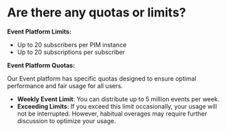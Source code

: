 # Are there any quotas or limits?


**Event Platform Limits:**

- Up to 20 subscribers per PIM instance
- Up to 20 subscriptions per subscriber

**Event Platform Quotas:**

Our Event platform has specific quotas designed to ensure optimal performance and fair usage for all users.
- **Weekly Event Limit**: You can distribute up to 5 million events per week.
- **Exceeding Limits**: If you exceed this limit occasionally, your usage will not be interrupted. However, habitual overages may require further discussion to optimize your usage.
